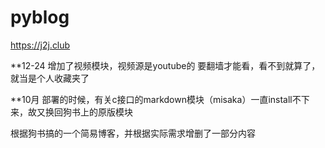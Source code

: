 # pyblog

https://j2j.club

**12-24 增加了视频模块，视频源是youtube的 要翻墙才能看，看不到就算了，就当是个人收藏夹了

**10月 部署的时候，有关c接口的markdown模块（misaka）一直install不下来，故又换回狗书上的原版模块

根据狗书搞的一个简易博客，并根据实际需求增删了一部分内容
